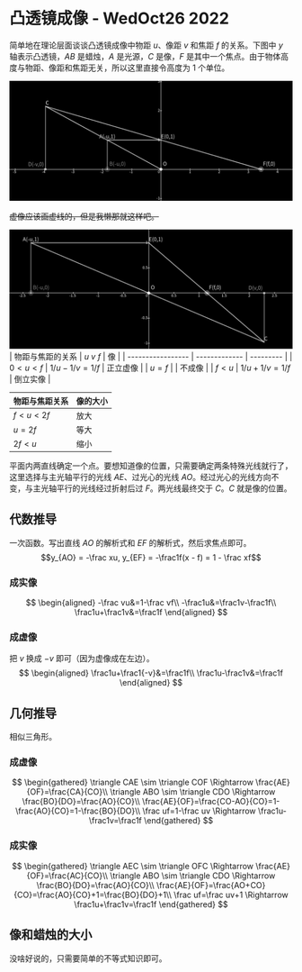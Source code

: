 # 凸透镜成像 - WedOct26 2022
简单地在理论层面谈谈凸透镜成像中物距 $u$、像距 $v$ 和焦距 $f$ 的关系。下图中 $y$ 轴表示凸透镜，$AB$ 是蜡烛，$A$ 是光源，$C$ 是像，$F$ 是其中一个焦点。由于物体高度与物距、像距和焦距无关，所以这里直接令高度为 $1$ 个单位。

![virtual](virtual2022-10-26_11-38-01.png) 

~~虚像应该画虚线的，但是我懒那就这样吧。~~

![real](real2022-10-26_11-36-23.png)
| 物距与焦距的关系  | $u$ $v$ $f$   | 像        |
| ----------------- | ------------- | --------- |
| $0<u<f$           | $1/u-1/v=1/f$ | 正立虚像  |
| $u=f$             |               | 不成像    |
| $f<u$             | $1/u+1/v=1/f$ | 倒立实像  |

| 物距与焦距关系  | 像的大小  |
| --------------- | --------- |
| $f<u<2f$        | 放大      |
| $u=2f$          | 等大      |
| $2f<u$          | 缩小      |

平面内两直线确定一个点。要想知道像的位置，只需要确定两条特殊光线就行了，这里选择与主光轴平行的光线 $AE$、过光心的光线 $AO$。经过光心的光线方向不变，与主光轴平行的光线经过折射后过 $F$。两光线最终交于 $C$。$C$ 就是像的位置。

## 代数推导
一次函数。写出直线 $AO$ 的解析式和 $EF$ 的解析式，然后求焦点即可。
$$y_{AO} = -\frac xu, y_{EF} = -\frac1f(x - f) = 1 - \frac xf$$

### 成实像
$$
\begin{aligned}
      -\frac vu&=1-\frac vf\\
       -\frac1u&=\frac1v-\frac1f\\
\frac1u+\frac1v&=\frac1f
\end{aligned}
$$

### 成虚像
把 $v$ 换成 $-v$ 即可（因为虚像成在左边）。
$$
\begin{aligned}
\frac1u+\frac1{-v}&=\frac1f\\
   \frac1u-\frac1v&=\frac1f
\end{aligned}
$$

## 几何推导
相似三角形。

### 成虚像
$$
\begin{gathered}
\triangle CAE \sim \triangle COF \Rightarrow \frac{AE}{OF}=\frac{CA}{CO}\\
\triangle ABO \sim \triangle CDO \Rightarrow \frac{BO}{DO}=\frac{AO}{CO}\\
\frac{AE}{OF}=\frac{CO-AO}{CO}=1-\frac{AO}{CO}=1-\frac{BO}{DO}\\
\frac uf=1-\frac uv \Rightarrow \frac1u-\frac1v=\frac1f
\end{gathered}
$$

### 成实像
$$
\begin{gathered}
\triangle AEC \sim \triangle OFC \Rightarrow \frac{AE}{OF}=\frac{AC}{CO}\\
\triangle ABO \sim \triangle CDO \Rightarrow \frac{BO}{DO}=\frac{AO}{CO}\\
\frac{AE}{OF}=\frac{AO+CO}{CO}=\frac{AO}{CO}+1=\frac{BO}{DO}+1\\
\frac uf=\frac uv+1 \Rightarrow \frac1u+\frac1v=\frac1f
\end{gathered}
$$

## 像和蜡烛的大小
没啥好说的，只需要简单的不等式知识即可。
